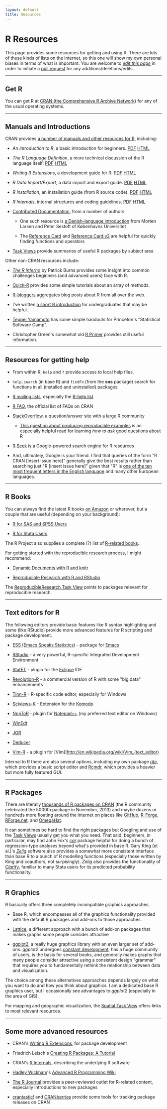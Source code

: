 ```yaml
---
layout: default
title: Resources
---
```


# R Resources #

This page provides some resources for getting and using R. There are lots of these kinds of lists on the internet, so this one will show my own personal biases in terms of what is important. You are welcome to [*edit this page*](https://github.com/leeper/Rcourse/edit/gh-pages/Resources.md) in order to initiate a [pull request](https://github.com/leeper/Rcourse/pulls) for any additions/deletions/edits.

---
## Get R ##

You can get R at [CRAN (the Comprehensive R Archive Network)](http://cran.r-project.org/) for any of the usual operating systems.

---
## Manuals and Introductions ##
CRAN provides [a number of manuals and other resources for R](http://cran.r-project.org/manuals.html), including:

* *An Introduction to R*, a basic introduction for beginners. [PDF](http://cran.r-project.org/doc/manuals/R-intro.pdf)
[HTML](http://cran.r-project.org/doc/manuals/R-intro.html)

* *The R Language Definition*, a more technical discussion of the R language itself. [PDF](http://cran.r-project.org/doc/manuals/R-lang.pdf) [HTML](http://cran.r-project.org/doc/manuals/R-lang.html)

* *Writing R Extensions*, a development guide for R. [PDF](http://cran.r-project.org/doc/manuals/R-exts.pdf) [HTML](http://cran.r-project.org/doc/manuals/R-exts.html) 

* *R Data Import/Export*, a data import and export guide. [PDF](http://cran.r-project.org/doc/manuals/R-data.pdf) [HTML](http://cran.r-project.org/doc/manuals/R-data.html) 

* *R Installation*, an installation guide (from R source code). [PDF](http://cran.r-project.org/doc/manuals/R-admin.pdf) [HTML](http://cran.r-project.org/doc/manuals/R-admin.html) 

* *R Internals*, internal structures and coding guidelines. [PDF](http://cran.r-project.org/doc/manuals/R-ints.pdf) [HTML](http://cran.r-project.org/doc/manuals/R-ints.html) 

* [Contributed Documentation](http://cran.r-project.org/other-docs.html), from a number of authors

  * One such resource is [a Danish-language introduction](http://cran.r-project.org/doc/contrib/Larsen+Sestof-noter-om-R.pdf) from Morten Larsen and Peter Sestoft of Københavns Universitet

  * The [Reference Card](http://cran.r-project.org/doc/contrib/refcard.pdf) and [Reference Card v2](http://cran.r-project.org/doc/contrib/Baggott-refcard-v2.pdf) are helpful for quickly finding functions and operators

* [Task Views](http://cran.r-project.org/web/views/) provide summaries of useful R packages by subject area

Other non-CRAN resources include:

* [*The R Inferno*](http://lib.stat.cmu.edu/S/Spoetry/Tutor/R_inferno.pdf) by Patrick Burns provides some insight into common challenges beginners (and advanced users) face with R.

* [Quick-R](http://www.statmethods.net/) provides some simple tutorials about an array of methods.

* [R-bloggers](http://www.r-bloggers.com/) aggregates blog posts about R from all over the web.

* I've written [a short R introduction](Intro2R/Intro2R.pdf) for undergraduates that may be helpful.

* [Teppei Yamamoto](http://web.mit.edu/teppei/www/teaching.html) has some simple handouts for Princeton's "Statistical Software Camp".

* Christopher Green's somewhat old [R Primer](http://www.stat.washington.edu/cggreen/rprimer/) provides still useful information.

---
## Resources for getting help ##

* From within R, `help` and `?` provide access to local help files.

* `help.search` (in base R) and `findFn` (from the **sos** package) search for functions in all (installed and uninstalled) packages.

* [R mailing lists](http://www.r-project.org/mail.html), especially the [R-help list](https://stat.ethz.ch/mailman/listinfo/r-help)

* [R FAQ](http://cran.r-project.org/doc/FAQ/R-FAQ.html), the official list of FAQs on CRAN

* [StackOverflow](http://stackoverflow.com/questions/tagged/r), a question/answer site with a large R community

  * [This question about producing reproducible examples](http://stackoverflow.com/questions/5963269/how-to-make-a-great-r-reproducible-example) is an especially helpful read for learning *how to ask* good questions about R

* [R Seek](http://www.rseek.org/) is a Google-powered search engine for R resources

* And, ultimately, Google is your friend. I find that queries of the form "R CRAN [insert issue here]" generally give the best results rather than searching just "R [insert issue here]" given that "R" is [one of the ten most frequent letters in the English language](http://en.wikipedia.org/wiki/Letter_frequency#Relative_frequencies_of_letters_in_the_English_language) and many other European languages.


---
## R Books ##
You can always find the latest R books [on Amazon](http://www.amazon.com/s/ref=sr_nr_n_1?rh=n%3A271582011%2Ck%3Ar&keywords=r&ie=UTF8&qid=1379429658&rnid=2941120011) or wherever, but a couple that are useful (depending on your background):

* [R for SAS and SPSS Users](http://books.google.dk/books?id=9kMy0CBTegYC&dq=r+for+stata+users&source=gbs_navlinks_s)

* [R for Stata Users](http://books.google.dk/books?id=Altdh0pTQ2oC&dq=r+for+stata+users&source=gbs_navlinks_s)

The R Project also supplies a complete (?) list of [R-related books](http://www.r-project.org/doc/bib/R-books.html).

For getting started with the reproducible research process, I might recommend:

* [Dynamic Documents with R and knitr](http://books.google.dk/books?id=QZwAAAAAQBAJ&dq=yihui+xie&source=gbs_navlinks_s)

* [Reproducible Research with R and RStudio](http://books.google.dk/books?id=u-nuzKGvoZwC&dq=reproducible+research+with+r&source=gbs_navlinks_s)

The [ReproducibleResearch Task View](http://cran.r-project.org/web/views/ReproducibleResearch.html) points to packages relevant for reproducible research.

---
## Text editors for R ##
The following editors provide basic features like R syntax highlighting and some (like RStudio) provide more advanced features for R scripting and package development.

* [ESS (Emacs Speaks Statistics)](http://ess.r-project.org/) - package for [Emacs](https://www.gnu.org/software/emacs/)

* [RStudio](http://www.rstudio.com/ide/) - a very powerful, R-specific Integrated Development Environment

* [StatET](http://www.walware.de/goto/statet) - plugin for the [Eclipse](http://www.eclipse.org/eclipse/) IDE

* [Revolution-R](http://www.revolutionanalytics.com/products/revolution-r.php) - a commercial version of R with some "big data" enhancements

* [Tinn-R](http://www.sciviews.org/Tinn-R/) - R-specific code editor, especially for Windows

* [Sciviews-K](http://www.sciviews.org/SciViews-K) - Extension for the [Komodo](http://www.activestate.com/komodo-ide)

* [NppToR](http://sourceforge.net/projects/npptor/) - plugin for [Notepad++](http://notepad-plus-plus.org/) (my preferred text editor on Windows)

* [WinEdt](http://www.winedt.com/)

* [JGR](http://rforge.net/JGR/)

* [Deducer](http://www.deducer.org/pmwiki/pmwiki.php)

* [Vim-R](http://www.vim.org/scripts/script.php?script_id=2628) - a plugin for [Vim](http://en.wikipedia.org/wiki/Vim_(text_editor)

Internal to R there are also several options, including my own package [*rite*](http://cran.r-project.org/web/packages/rite/), which provides a basic script editor and [Rcmdr](http://socserv.mcmaster.ca/jfox/Misc/Rcmdr/), which provides a heavier but more fully featured GUI.


---
## R Packages ##
There are literally [thousands of R packages on CRAN](http://cran.r-project.org/web/packages/) (the R community celebrated the 5000th package in November, 2013) and maybe dozens or hundreds more floating around the internet on places like [GitHub](https://github.com/), [R-Forge](http://r-forge.r-project.org/), [RForge.net](http://www.rforge.net/), and [OmegaHat](http://www.omegahat.org/).

It can sometimes be hard to find the right packages but Googling and use of the [Task Views](http://cran.r-project.org/web/views/) usually get you what you need. That said, beginners, in particular, may find John Fox's [*car*](http://cran.r-project.org/web/packages/car/index.html) package helpful for doing a bunch of regression-type analyses beyond what's provided in base R. Gary King (et al.)'s [*Zelig*](http://gking.harvard.edu/zelig) software also provides a somewhat more consistent interface than base R to a bunch of R modelling functions (especially those written by King and coauthors, not surpisingly). *Zelig* also provides the functionality of [*Clarify*](http://gking.harvard.edu/clarify), familiar to many Stata users for its predicted probability functionality.


---
## R Graphics ##
R basically offers three completely incompatible graphics approaches.

* Base R, which encompasses all of the graphics functionality provided with the default R packages and add-ons to those approaches.

* [Lattice](http://cran.r-project.org/web/packages/lattice/index.html), a different approach with a bunch of add-on packages that makes graphs some people consider attractive

* [ggplot2](http://ggplot2.org/), a really huge graphics library with an even larger set of add-ons. *ggplot2* undergoes [constant development](https://github.com/hadley/ggplot2), has a huge community of users, is the basis for several books, and generally makes graphs that many people consider attractive using a consistent design "grammar" that requires you to fundamentally rethink the relationship between data and visualization.

The choice among these alternatives approaches depends largely on what you want to do and how you think about graphics. I am a dedicated base R graphics user, but I occasionally see advantages to *ggplot2* (especially in the area of GIS).

For mapping and geographic visualization, the [Spatial Task View](http://cran.r-project.org/web/views/Spatial.html) offers links to most relevant resources.


---
## Some more advanced resources ##

* CRAN's [Writing R Extensions](http://cran.r-project.org/doc/manuals/r-release/R-exts.pdf), for package development

* Friedrich Leisch's [Creating R Packages: A Tutorial](http://cran.r-project.org/doc/contrib/Leisch-CreatingPackages.pdf)

* CRAN's [R Internals](http://cran.r-project.org/doc/manuals/r-release/R-ints.pdf), describing the underlying R software

* [Hadley Wickham](http://had.co.nz/)'s [Advanced R Programming Wiki](http://adv-r.had.co.nz/)

* [The R Journal](http://journal.r-project.org/) provides a peer-reviewed outlet for R-related content, especially introductions to new packages

* [crantastic!](http://crantastic.org/) and [CRANberries](http://dirk.eddelbuettel.com/cranberries/) provide some tools for tracking package releases on CRAN
